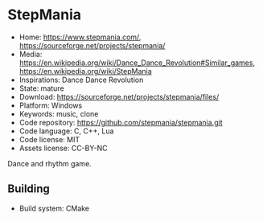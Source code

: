 # StepMania

- Home: https://www.stepmania.com/, https://sourceforge.net/projects/stepmania/
- Media: https://en.wikipedia.org/wiki/Dance_Dance_Revolution#Similar_games, https://en.wikipedia.org/wiki/StepMania
- Inspirations: Dance Dance Revolution
- State: mature
- Download: https://sourceforge.net/projects/stepmania/files/
- Platform: Windows
- Keywords: music, clone
- Code repository: https://github.com/stepmania/stepmania.git
- Code language: C, C++, Lua
- Code license: MIT
- Assets license: CC-BY-NC

Dance and rhythm game.

## Building

- Build system: CMake
